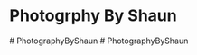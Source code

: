 # Photogrphy By Shaun
#   P h o t o g r a p h y B y S h a u n  
 #   P h o t o g r a p h y B y S h a u n  
 